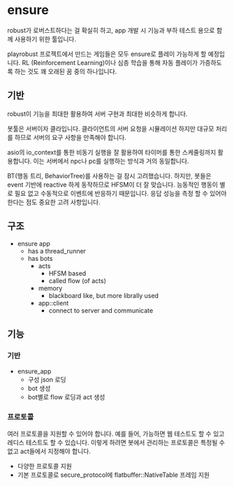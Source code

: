 # ensure 

robust가 로버스트하다는 걸 확실히 하고, app 개발 시 기능과 부하 테스트 용으로 
함께 사용하기 위한 툴입니다. 

playrobust 프로젝트에서 만드는 게임들은 모두 ensure로 플레이 가능하게 할 예정입니다. 
RL (Reinforcement Learning)이나 심층 학습을 통해 자동 플레이가 가증하도록 하는 것도 
꽤 오래된 꿈 중의 하나입니다. 

## 기반

robust이 기능을 최대한 활용하여 서버 구현과 최대한 비슷하게 합니다. 

봇툴은 서버이자 클라입니다. 클라이언트의 서버 요청을 시뮬레이션 하지만 대규모
처리를 하므로 서버의 요구 사항을 만족해야 합니다.

asio의 io_context를 통한 비동기 실행을 잘 활용하여 타이머를 통한 스케줄링까지
활용합니다. 이는 서버에서 npc나 pc를 실행하는 방식과 거의 동일합니다. 

BT(행동 트리, BehaviorTree)를 사용하는 걸 잠시 고려했습니다. 하지만, 봇들은 
event 기반에 reactive 하게 동작하므로 HFSM이 더 잘 맞습니다. 능동적인 행동이 
별로 필요 없고 수동적으로 이벤트에 반응하기 때문입니다. 응답 성능을 
측정 할 수 있어야 한다는 점도 중요한 고려 사항입니다. 

## 구조 

- ensure app
  - has a thread_runner 
  - has bots 
    - acts 
      - HFSM based 
      - called flow (of acts)
    - memory 
      - blackboard like, but more librally used
    - app::client
      - connect to server and communicate

## 기능 

### 기반 

- ensure_app
  - 구성 json 로딩 
  - bot 생성 
  - bot별로 flow 로딩과 act 생성 
  


### 프로토콜 

여러 프로토콜을 지원할 수 있어야 합니다. 예를 들어, 가능하면 웹 테스트도 할 수 있고 
레디스 테스트도 할 수 있습니다. 이렇게 하려면 봇에서 관리하는 프로토콜은 특정될 수 없고 
act들에서 지정해야 합니다. 

- 다양한 프로토콜 지원 
- 기본 프로토콜로 secure_protocol에 flatbuffer::NativeTable 프레임 지원 
















